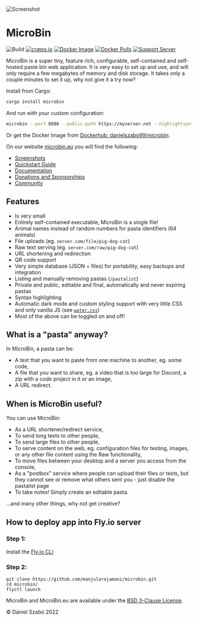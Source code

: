 
![Screenshot](.github/index.png)

# MicroBin

![Build](https://github.com/szabodanika/microbin/actions/workflows/rust.yml/badge.svg)
[![crates.io](https://img.shields.io/crates/v/microbin.svg)](https://crates.io/crates/microbin)
[![Docker Image](https://github.com/szabodanika/microbin/actions/workflows/docker.yml/badge.svg)](https://hub.docker.com/r/danielszabo99/microbin)
[![Docker Pulls](https://img.shields.io/docker/pulls/danielszabo99/microbin?label=Docker%20pulls)](https://img.shields.io/docker/pulls/danielszabo99/microbin?label=Docker%20pulls)
[![Support Server](https://img.shields.io/discord/662017309162078267.svg?color=7289da&label=Discord&logo=discord&style=flat-square)](https://discord.gg/3DsyTN7T)

MicroBin is a super tiny, feature rich, configurable, self-contained and self-hosted paste bin web application. It is very easy to set up and use, and will only require a few megabytes of memory and disk storage. It takes only a couple minutes to set it up, why not give it a try now?

Install from Cargo:

```bash
cargo install microbin
```

And run with your custom configuration:

```bash
microbin --port 8080 --public-path https://myserver.net --highlightsyntax --editable
```

Or get the Docker Image from [Dockerhub: danielszabo99/microbin](https://hub.docker.com/r/danielszabo99/microbin).

On our website [microbin.eu](https://microbin.eu) you will find the following:

- [Screenshots](https://microbin.eu/screenshots/)
- [Quickstart Guide](https://microbin.eu/quickstart/)
- [Documentation](https://microbin.eu/documentation/)
- [Donations and Sponsorships](https://microbin.eu/donate/)
- [Community](https://microbin.eu/community/)

## Features

- Is very small
- Entirely self-contained executable, MicroBin is a single file!
- Animal names instead of random numbers for pasta identifiers (64 animals)
- File uploads (eg. `server.com/file/pig-dog-cat`)
- Raw text serving (eg. `server.com/raw/pig-dog-cat`)
- URL shortening and redirection
- QR code support
- Very simple database (JSON + files) for portability, easy backups and integration
- Listing and manually removing pastas (`/pastalist`)
- Private and public, editable and final, automatically and never expiring pastas
- Syntax highlighting
- Automatic dark mode and custom styling support with very little CSS and only vanilla JS (see [`water.css`](https://github.com/kognise/water.css))
- Most of the above can be toggled on and off!

## What is a "pasta" anyway?

In MicroBin, a pasta can be:

- A text that you want to paste from one machine to another, eg. some code,
- A file that you want to share, eg. a video that is too large for Discord, a zip with a code project in it or an image,
- A URL redirect.

## When is MicroBin useful?

You can use MicroBin:

- As a URL shortener/redirect service,
- To send long texts to other people,
- To send large files to other people,
- To serve content on the web, eg. configuration files for testing, images, or any other file content using the Raw functionality,
- To move files between your desktop and a server you access from the console,
- As a "postbox" service where people can upload their files or texts, but they cannot see or remove what others sent you - just disable the pastalist page
- To take notes! Simply create an editable pasta.

...and many other things, why not get creative?

## How to deploy app into Fly.io server

### Step 1:
Install the [Fly.io CLI](https://fly.io/docs/hands-on/install-flyctl/)

### Step 2:
```
git clone https://github.com/manjularajamani/microbin.git
cd microbin/
flyctl launch
```

MicroBin and MicroBin.eu are available under the [BSD 3-Clause License](LICENSE).

© Dániel Szabó 2022
